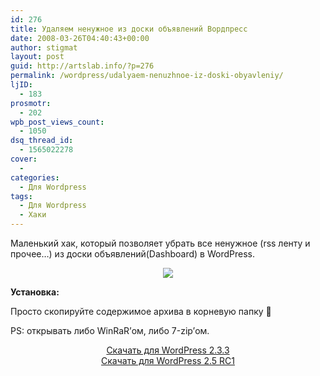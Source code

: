 ```yaml
---
id: 276
title: Удаляем ненужное из доски объявлений Вордпресс
date: 2008-03-26T04:40:43+00:00
author: stigmat
layout: post
guid: http://artslab.info/?p=276
permalink: /wordpress/udalyaem-nenuzhnoe-iz-doski-obyavleniy/
ljID:
  - 183
prosmotr:
  - 202
wpb_post_views_count:
  - 1050
dsq_thread_id:
  - 1565022278
cover:
  -
categories:
  - Для Wordpress
tags:
  - Для Wordpress
  - Хаки
---
```

Маленький хак, который позволяет убрать все ненужное (rss ленту и прочее&#8230;) из доски объявлений(Dashboard) в WordPress.

<center>
  <img src="{{site.img_cdn}}/wordpress_dashboard.jpg" />
</center>

**Установка:**

Просто скопируйте содержимое архива в корневую папку 🙂

PS: открывать либо WinRaR&#8217;ом, либо 7-zip&#8217;ом.

<p ALIGN="center">
  <a HREF="/wp-content/uploads/disable_dashboard_2.3.3.7z">Скачать для WordPress 2.3.3</a><br /> <a HREF="/wp-content/uploads/disable_dashboard_2.5.7z">Скачать для WordPress 2.5 RC1</a>
</p>